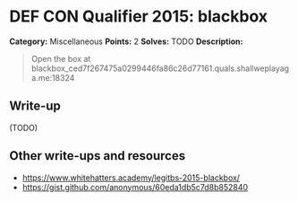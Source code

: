 # DEF CON Qualifier 2015: blackbox

**Category:** Miscellaneous
**Points:** 2
**Solves:** TODO
**Description:**

> Open the box at blackbox_ced7f267475a0299446fa86c26d77161.quals.shallweplayaga.me:18324


## Write-up

(TODO)

## Other write-ups and resources

* <https://www.whitehatters.academy/legitbs-2015-blackbox/>
* <https://gist.github.com/anonymous/60eda1db5c7d8b852840>
